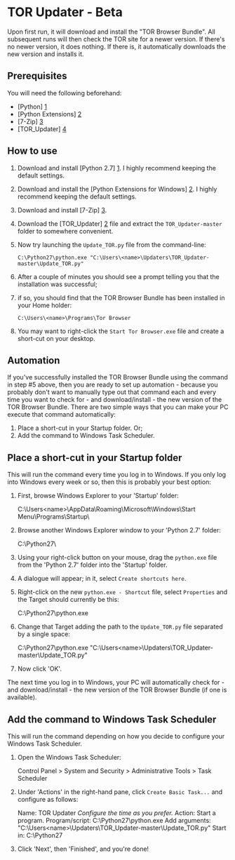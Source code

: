 TOR Updater - Beta
===================

Upon first run, it will download and install the "TOR Browser Bundle". All subsequent runs will then check the TOR site for a newer version. If there's no newer version, it does nothing. If there is, it automatically downloads the new version and installs it.

Prerequisites
-------------

You will need the following beforehand:

* [Python] [1]
* [Python Extensions] [2]
* [7-Zip] [3]
* [TOR_Updater] [4]

How to use
----------

1.	Download and install [Python 2.7] [1]. I highly recommend keeping the default settings.

2.	Download and install the [Python Extensions for Windows] [2]. I highly recommend keeping the default settings.

3.	Download and install [7-Zip] [3].

4.	Download the [TOR_Updater] [2] file and extract the `TOR_Updater-master` folder to somewhere convenient.

5.	Now try launching the `Update_TOR.py` file from the command-line:

		C:\Python27\python.exe "C:\Users\<name>\Updaters\TOR_Updater-master\Update_TOR.py"

6.	After a couple of minutes you should see a prompt telling you that the installation was successful;

7.	if so, you should find that the TOR Browser Bundle has been installed in your Home holder:

		C:\Users\<name>\Programs\Tor Browser

8. You may want to right-click the `Start Tor Browser.exe` file and create a short-cut on your desktop.

Automation
----------

If you've successfully installed the TOR Browser Bundle using the command in step #5 above, then you are ready to set up automation - because you probably don't want to manually type out that command each and every time you want to check for - and download/install - the new version of the TOR Browser Bundle. There are two simple ways that you can make your PC execute that command automatically:

1.	Place a short-cut in your Startup folder. Or;
2.	Add the command to Windows Task Scheduler.

Place a short-cut in your Startup folder
----------------------------------------

This will run the command every time you log in to Windows. If you only log into Windows every week or so, then this is probably your best option:

1.	First, browse Windows Explorer to your 'Startup' folder:

	C:\Users\<name>\AppData\Roaming\Microsoft\Windows\Start Menu\Programs\Startup\

2.	Browse another Windows Explorer window to your 'Python 2.7' folder:

	C:\Python27\

3.	Using your right-click button on your mouse, drag the `python.exe` file from the 'Python 2.7' folder into the 'Startup' folder.

4.	A dialogue will appear; in it, select `Create shortcuts here`.

5.	Right-click on the new `python.exe - Shortcut` file, select `Properties` and the Target should currently be this:

	C:\Python27\python.exe
	
6.	Change that Target adding the path to the `Update_TOR.py` file separated by a single space:

	C:\Python27\python.exe "C:\Users\<name>\Updaters\TOR_Updater-master\Update_TOR.py"

7.	Now click 'OK'.

The next time you log in to Windows, your PC will automatically check for - and download/install - the new version of the TOR Browser Bundle (if one is available).

Add the command to Windows Task Scheduler
-----------------------------------------

This will run the command depending on how you decide to configure your Windows Task Scheduler.

1.	Open the Windows Task Scheduler:

	Control Panel > System and Security > Administrative Tools > Task Scheduler

2.	Under 'Actions' in the right-hand pane, click `Create Basic Task...` and configure as follows:

	Name:				TOR Updater
	*Configure the time as you prefer.*
	Action:				Start a program.
	Program/script:		C:\Python27\python.exe
	Add arguments:		"C:\Users\<name>\Updaters\TOR_Updater-master\Update_TOR.py"
	Start in:			C:\Python27

3. Click 'Next', then 'Finished', and you're done!

   [1]: http://www.python.org/ftp/python/2.7/python-2.7.msi
   [2]: http://sourceforge.net/projects/pywin32/files/pywin32/Build%20218/pywin32-218.win32-py2.7.exe
   [3]: http://dl.7-zip.org/7z925.exe
   [4]: https://github.com/J2897/TOR_Updater/archive/master.zip
